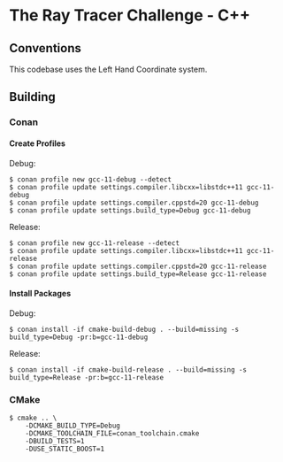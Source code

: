 # The Ray Tracer Challenge - C++

## Conventions

This codebase uses the Left Hand Coordinate system.

## Building

### Conan

#### Create Profiles

Debug:
```
$ conan profile new gcc-11-debug --detect 
$ conan profile update settings.compiler.libcxx=libstdc++11 gcc-11-debug
$ conan profile update settings.compiler.cppstd=20 gcc-11-debug
$ conan profile update settings.build_type=Debug gcc-11-debug
```

Release:
```
$ conan profile new gcc-11-release --detect 
$ conan profile update settings.compiler.libcxx=libstdc++11 gcc-11-release
$ conan profile update settings.compiler.cppstd=20 gcc-11-release
$ conan profile update settings.build_type=Release gcc-11-release
```

#### Install Packages

Debug:

```
$ conan install -if cmake-build-debug . --build=missing -s build_type=Debug -pr:b=gcc-11-debug
```

Release:

```
$ conan install -if cmake-build-release . --build=missing -s build_type=Release -pr:b=gcc-11-release
```

### CMake

```
$ cmake .. \
    -DCMAKE_BUILD_TYPE=Debug
    -DCMAKE_TOOLCHAIN_FILE=conan_toolchain.cmake
    -DBUILD_TESTS=1
    -DUSE_STATIC_BOOST=1
```

